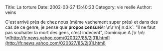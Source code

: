 Title: La torture
Date: 2002-03-27 13:40:23
Category: vie reelle
Author: veins

C'est arrivé près de chez nous (même vachement super près) et dans des cas de ce genre, je pense que ****propos censuré****\r
\n\r
\n[ n.d.k`: "il ne faut pas souhaiter la mort des gens, c'est indecent", Dominique A ]\r
\n\r
\n[http://fr.news.yahoo.com/020327/85/2j31l.html](http://fr.news.yahoo.com/020327/85/2j31l.html)